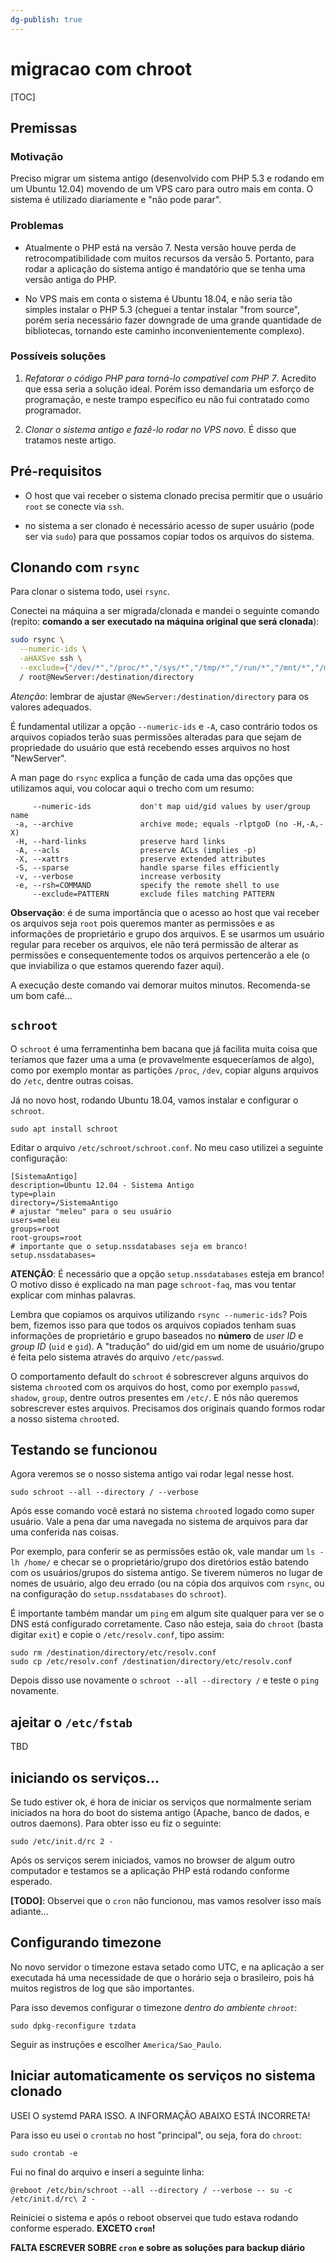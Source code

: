 ```yaml
---
dg-publish: true
---
```

# migracao com chroot

[TOC]


## Premissas

### Motivação

Preciso migrar um sistema antigo (desenvolvido com PHP 5.3 e rodando em um Ubuntu 12.04) movendo de um VPS caro para outro mais em conta. O sistema é utilizado diariamente e "não pode parar".

### Problemas

- Atualmente o PHP está na versão 7. Nesta versão houve perda de retrocompatibilidade com muitos recursos da versão 5. Portanto, para rodar a aplicação do sistema antigo é mandatório que se tenha uma versão antiga do PHP.

- No VPS mais em conta o sistema é Ubuntu 18.04, e não seria tão simples instalar o PHP 5.3 (cheguei a tentar instalar "from source", porém seria necessário fazer downgrade de uma grande quantidade de bibliotecas, tornando este caminho inconvenientemente complexo).

### Possíveis soluções

1. *Refatorar o código PHP para torná-lo compatível com PHP 7*. Acredito que essa seria a solução ideal. Porém isso demandaria um esforço de programação, e neste trampo específico eu não fui contratado como programador.

2. *Clonar o sistema antigo e fazê-lo rodar no VPS novo.* É disso que tratamos neste artigo.


## Pré-requisitos

- O host que vai receber o sistema clonado precisa permitir que o usuário `root` se conecte via `ssh`.

- no sistema a ser clonado é necessário acesso de super usuário (pode ser via `sudo`) para que possamos copiar todos os arquivos do sistema.


## Clonando com `rsync`

Para clonar o sistema todo, usei `rsync`.

Conectei na máquina a ser migrada/clonada e mandei o seguinte comando (repito: **comando a ser executado na máquina original que será clonada**):

```sh
sudo rsync \
  --numeric-ids \
  -aHAXSve ssh \
  --exclude={"/dev/*","/proc/*","/sys/*","/tmp/*","/run/*","/mnt/*","/media/*","/lost+found"} \
  / root@NewServer:/destination/directory
```

*Atenção*: lembrar de ajustar `@NewServer:/destination/directory` para os valores adequados.

É fundamental utilizar a opção `--numeric-ids` e `-A`, caso contrário todos os arquivos copiados terão suas permissões alteradas para que sejam de propriedade do usuário que está recebendo esses arquivos no host "NewServer".

A man page do `rsync` explica a função de cada uma das opções que utilizamos aqui, vou colocar aqui o trecho com um resumo:

```
     --numeric-ids           don't map uid/gid values by user/group name
 -a, --archive               archive mode; equals -rlptgoD (no -H,-A,-X)
 -H, --hard-links            preserve hard links
 -A, --acls                  preserve ACLs (implies -p)
 -X, --xattrs                preserve extended attributes
 -S, --sparse                handle sparse files efficiently
 -v, --verbose               increase verbosity
 -e, --rsh=COMMAND           specify the remote shell to use
     --exclude=PATTERN       exclude files matching PATTERN
```

**Observação**: é de suma importância que o acesso ao host que vai receber os arquivos seja `root` pois queremos manter as permissões e as informações de proprietário e grupo dos arquivos. E se usarmos um usuário regular para receber os arquivos, ele não terá permissão de alterar as permissões e consequentemente todos os arquivos pertencerão a ele (o que inviabiliza o que estamos querendo fazer aqui).

A execução deste comando vai demorar muitos minutos. Recomenda-se um bom café...


## `schroot`

O `schroot` é uma ferramentinha bem bacana que já facilita muita coisa que teríamos que fazer uma a uma (e provavelmente esqueceríamos de algo), como por exemplo montar as partições `/proc`, `/dev`, copiar alguns arquivos do `/etc`, dentre outras coisas.

Já no novo host, rodando Ubuntu 18.04, vamos instalar e configurar o `schroot`.

```
sudo apt install schroot
```

Editar o arquivo `/etc/schroot/schroot.conf`. No meu caso utilizei a seguinte configuração:

```
[SistemaAntigo]
description=Ubuntu 12.04 - Sistema Antigo
type=plain
directory=/SistemaAntigo
# ajustar "meleu" para o seu usuário
users=meleu
groups=root
root-groups=root
# importante que o setup.nssdatabases seja em branco!
setup.nssdatabases=

```

**ATENÇÃO**: É necessário que a opção `setup.nssdatabases` esteja em branco! O motivo disso é explicado na man page `schroot-faq`, mas vou tentar explicar com minhas palavras.

Lembra que copiamos os arquivos utilizando `rsync --numeric-ids`? Pois bem, fizemos isso para que todos os arquivos copiados tenham suas informações de proprietário e grupo baseados no **número** de *user ID* e *group ID* (`uid` e `gid`). A "tradução" do uid/gid em um nome de usuário/grupo é feita pelo sistema através do arquivo `/etc/passwd`.

O comportamento default do `schroot` é sobrescrever alguns arquivos do sistema `chroot`ed com os arquivos do host, como por exemplo `passwd`, `shadow`, `group`, dentre outros presentes em `/etc/`. E nós não queremos sobrescrever estes arquivos. Precisamos dos originais quando formos rodar a nosso sistema `chroot`ed.


## Testando se funcionou

Agora veremos se o nosso sistema antigo vai rodar legal nesse host.

```
sudo schroot --all --directory / --verbose
```

Após esse comando você estará no sistema `chroot`ed logado como super usuário. Vale a pena dar uma navegada no sistema de arquivos para dar uma conferida nas coisas.

Por exemplo, para conferir se as permissões estão ok, vale mandar um `ls -lh /home/` e checar se o proprietário/grupo dos diretórios estão batendo com os usuários/grupos do sistema antigo. Se tiverem números no lugar de nomes de usuário, algo deu errado (ou na cópia dos arquivos com `rsync`, ou na configuração do `setup.nssdatabases` do `schroot`).

É importante também mandar um `ping` em algum site qualquer para ver se o DNS está configurado corretamente. Caso não esteja, saia do `chroot` (basta digitar `exit`) e copie o `/etc/resolv.conf`, tipo assim:

```
sudo rm /destination/directory/etc/resolv.conf
sudo cp /etc/resolv.conf /destination/directory/etc/resolv.conf
```

Depois disso use novamente o `schroot --all --directory /` e teste o `ping` novamente.

## ajeitar o `/etc/fstab`

TBD


## iniciando os serviços...

Se tudo estiver ok, é hora de iniciar os serviços que normalmente seriam iniciados na hora do boot do sistema antigo (Apache, banco de dados, e outros daemons). Para obter isso eu fiz o seguinte:

```
sudo /etc/init.d/rc 2 -
```

Após os serviços serem iniciados, vamos no browser de algum outro computador e testamos se a aplicação PHP está rodando conforme esperado.

**[TODO]**: Observei que o `cron` não funcionou, mas vamos resolver isso mais adiante...

## Configurando timezone

No novo servidor o timezone estava setado como UTC, e na aplicação a ser executada há uma necessidade de que o horário seja o brasileiro, pois há muitos registros de log que são importantes.

Para isso devemos configurar o timezone *dentro do ambiente `chroot`*:

```
sudo dpkg-reconfigure tzdata
```

Seguir as instruções e escolher `America/Sao_Paulo`.


## Iniciar automaticamente os serviços no sistema clonado

USEI O systemd PARA ISSO. A INFORMAÇÃO ABAIXO ESTÁ INCORRETA!

Para isso eu usei o `crontab` no host "principal", ou seja, fora do `chroot`:

```
sudo crontab -e
```

Fui no final do arquivo e inseri a seguinte linha:

```
@reboot /etc/bin/schroot --all --directory / --verbose -- su -c /etc/init.d/rc\ 2 -
```

Reiniciei o sistema e após o reboot observei que tudo estava rodando conforme esperado. **EXCETO `cron`!**

**FALTA ESCREVER SOBRE `cron` e sobre as soluções para backup diário**